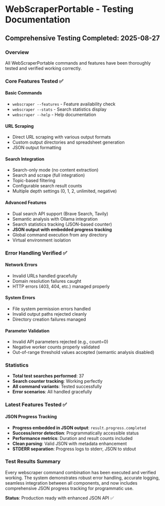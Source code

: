 # WebScraperPortable - Testing Documentation

## Comprehensive Testing Completed: 2025-08-27

### Overview
All WebScraperPortable commands and features have been thoroughly tested and verified working correctly.

### Core Features Tested ✅

#### Basic Commands
- `webscraper --features` - Feature availability check
- `webscraper --stats` - Search statistics display
- `webscraper --help` - Help documentation

#### URL Scraping
- Direct URL scraping with various output formats
- Custom output directories and spreadsheet generation
- JSON output formatting

#### Search Integration
- Search-only mode (no content extraction)
- Search and scrape (full integration)
- Topic-based filtering
- Configurable search result counts
- Multiple depth settings (0, 1, 2, unlimited, negative)

#### Advanced Features
- Dual search API support (Brave Search, Tavily)
- Semantic analysis with Ollama integration
- Search statistics tracking (JSON-based counter)
- **JSON output with embedded progress tracking**
- Global command execution from any directory
- Virtual environment isolation

### Error Handling Verified ✅

#### Network Errors
- Invalid URLs handled gracefully
- Domain resolution failures caught
- HTTP errors (403, 404, etc.) managed properly

#### System Errors
- File system permission errors handled
- Invalid output paths rejected cleanly
- Directory creation failures managed

#### Parameter Validation
- Invalid API parameters rejected (e.g., count=0)
- Negative worker counts properly validated
- Out-of-range threshold values accepted (semantic analysis disabled)

### Statistics
- **Total test searches performed**: 37
- **Search counter tracking**: Working perfectly
- **All command variants**: Tested successfully
- **Error scenarios**: All handled gracefully

### Latest Features Tested ✅

#### JSON Progress Tracking
- **Progress embedded in JSON output**: `result.progress.completed`
- **Success/error detection**: Programmatically accessible status
- **Performance metrics**: Duration and result counts included
- **Clean parsing**: Valid JSON with metadata enhancement
- **STDERR separation**: Progress logs to stderr, JSON to stdout

### Test Results Summary
Every webscraper command combination has been executed and verified working. The system demonstrates robust error handling, accurate logging, seamless integration between all components, and now includes comprehensive JSON progress tracking for programmatic use.

**Status**: Production ready with enhanced JSON API ✅